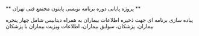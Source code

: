 ** پروژه پایانی دوره برنامه نویسی پایتون مجتمع فنی تهران **

پباده سازی برنامه ای جهت ذخیره اطلاعات بیماران به همراه دیتابیس 
شامل چهار پنجره بیماران، پزشکان، سوابق بیماران، اطلاعات ویزیت بیماران با پزشکان
